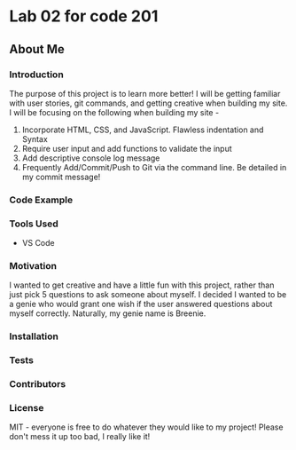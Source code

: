 # Lab 02 for code 201
## About Me

### Introduction
The purpose of this project is to learn more better! I will be getting familiar with user stories, git commands, and getting creative when building my site. I will be focusing on the following when building my site - 

<ol>
  <li>Incorporate HTML, CSS, and JavaScript. Flawless indentation and Syntax</li>
  <li>Require user input and add functions to validate the input</li>
  <li>Add descriptive console log message</li>
  <li>Frequently Add/Commit/Push to Git via the command line. Be detailed in my commit message!</li>
</ol>  

### Code Example


### Tools Used
  <ul>
    <li>VS Code</li>

  </ul>  


### Motivation
I wanted to get creative and have a little fun with this project, rather than just pick 5 questions to ask someone about myself. I decided I wanted to be a genie who would grant one wish if the user answered questions about myself correctly. Naturally, my genie name is Breenie.


### Installation


### Tests


### Contributors


### License
MIT - everyone is free to do whatever they would like to my project! Please don't mess it up too bad, I really like it!

